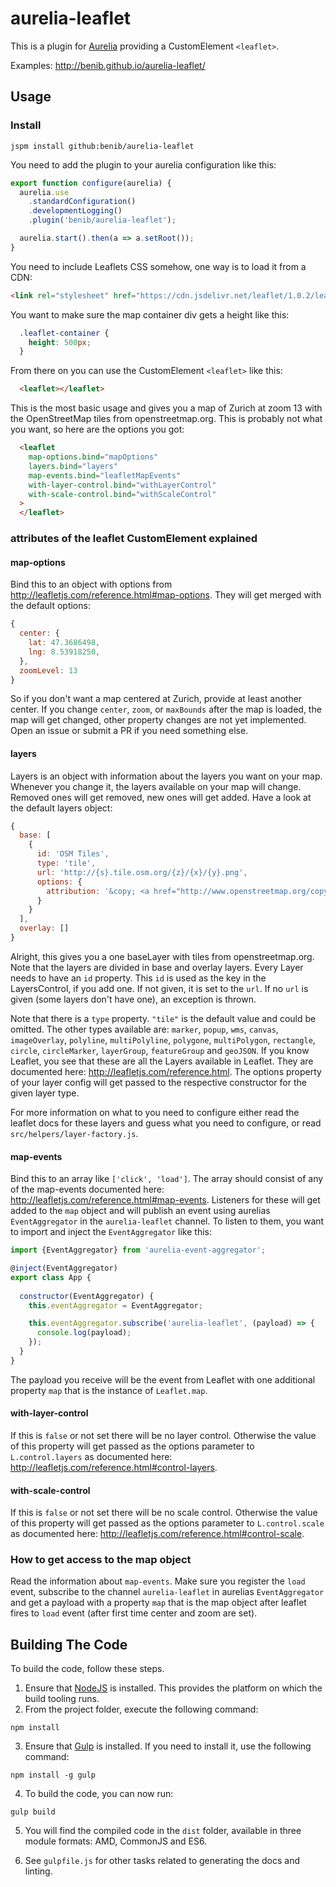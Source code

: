 # aurelia-leaflet

This is a plugin for [Aurelia](http://aurelia.io/) providing a CustomElement `<leaflet>`.

Examples: http://benib.github.io/aurelia-leaflet/

## Usage

### Install
`jspm install github:benib/aurelia-leaflet`

You need to add the plugin to your aurelia configuration like this:

```js
export function configure(aurelia) {
  aurelia.use
    .standardConfiguration()
    .developmentLogging()
    .plugin('benib/aurelia-leaflet');

  aurelia.start().then(a => a.setRoot());
}
```

You need to include Leaflets CSS somehow, one way is to load it from a CDN:

```html
<link rel="stylesheet" href="https://cdn.jsdelivr.net/leaflet/1.0.2/leaflet.css">
```

You want to make sure the map container div gets a height like this:
```css
  .leaflet-container {
    height: 500px;
  }
```

From there on you can use the CustomElement `<leaflet>` like this:

```html
  <leaflet></leaflet>
```
This is the most basic usage and gives you a map of Zurich at zoom 13 with the OpenStreetMap tiles from openstreetmap.org. This is probably not what you want, so here are the options you got:

```html
  <leaflet
    map-options.bind="mapOptions"
    layers.bind="layers"
    map-events.bind="leafletMapEvents"
    with-layer-control.bind="withLayerControl"
    with-scale-control.bind="withScaleControl"
  >
  </leaflet>
```

### attributes of the leaflet CustomElement explained

#### map-options
Bind this to an object with options from http://leafletjs.com/reference.html#map-options. They will get merged with the default options:
```js
{
  center: {
    lat: 47.3686498,
    lng: 8.53918250,
  },
  zoomLevel: 13
}
```
So if you don't want a map centered at Zurich, provide at least another center. If you change `center`, `zoom`, or `maxBounds` after the map is loaded, the map will get changed, other property changes are not yet implemented. Open an issue or submit a PR if you need something else.

#### layers
Layers is an object with information about the layers you want on your map. Whenever you change it, the layers available on your map will change. Removed ones will get removed, new ones will get added. Have a look at the default layers object:
```js
{
  base: [
    {
      id: 'OSM Tiles',
      type: 'tile',
      url: 'http://{s}.tile.osm.org/{z}/{x}/{y}.png',
      options: {
        attribution: '&copy; <a href="http://www.openstreetmap.org/copyright">OpenStreetMap</a> contributors'
      }
    }
  ],
  overlay: []
}
```
Alright, this gives you a one baseLayer with tiles from openstreetmap.org. Note that the layers are divided in base and overlay layers. Every Layer needs to have an `id` property. This `id` is used as the key in the LayersControl, if you add one. If not given, it is set to the `url`. If no `url` is given (some layers don't have one), an exception is thrown.

Note that there is a `type` property. `"tile"` is the default value and could be omitted. The other types available are: `marker`, `popup`, `wms`, `canvas`, `imageOverlay`, `polyline`, `multiPolyline`, `polygone`, `multiPolygon`, `rectangle`, `circle`, `circleMarker`, `layerGroup`, `featureGroup` and `geoJSON`. If you know Leaflet, you see that these are all the Layers available in Leaflet. They are documented here: http://leafletjs.com/reference.html. The options property of your layer config will get passed to the respective constructor for the given layer type.

For more information on what to you need to configure either read the leaflet docs for these layers and guess what you need to configure, or read `src/helpers/layer-factory.js`.

#### map-events
Bind this to an array like `['click', 'load']`. The array should consist of any of the map-events documented here: http://leafletjs.com/reference.html#map-events. Listeners for these will get added to the `map` object and will publish an event using aurelias `EventAggregator` in the `aurelia-leaflet` channel.
To listen to them, you want to import and inject the `EventAggregator` like this:
```js
import {EventAggregator} from 'aurelia-event-aggregator';

@inject(EventAggregator)
export class App {
  
  constructor(EventAggregator) {
    this.eventAggregator = EventAggregator;

    this.eventAggregator.subscribe('aurelia-leaflet', (payload) => {
      console.log(payload);
    });
  }
}
```
The payload you receive will be the event from Leaflet with one additional property `map` that is the instance of `Leaflet.map`.

#### with-layer-control
If this is `false` or not set there will be no layer control. Otherwise the value of this property will get passed as the options parameter to `L.control.layers` as documented here: http://leafletjs.com/reference.html#control-layers.

#### with-scale-control
If this is `false` or not set there will be no scale control. Otherwise the value of this property will get passed as the options parameter to `L.control.scale` as documented here: http://leafletjs.com/reference.html#control-scale.

### How to get access to the map object
Read the information about `map-events`. Make sure you register the `load` event, subscribe to the channel `aurelia-leaflet` in aurelias `EventAggregator` and get a payload with a property `map` that is the map object after leaflet fires to `load` event (after first time center and zoom are set).


## Building The Code

To build the code, follow these steps.

1. Ensure that [NodeJS](http://nodejs.org/) is installed. This provides the platform on which the build tooling runs.
2. From the project folder, execute the following command:

  ```shell
  npm install
  ```
3. Ensure that [Gulp](http://gulpjs.com/) is installed. If you need to install it, use the following command:

  ```shell
  npm install -g gulp
  ```
4. To build the code, you can now run:

  ```shell
  gulp build
  ```
5. You will find the compiled code in the `dist` folder, available in three module formats: AMD, CommonJS and ES6.

6. See `gulpfile.js` for other tasks related to generating the docs and linting.
